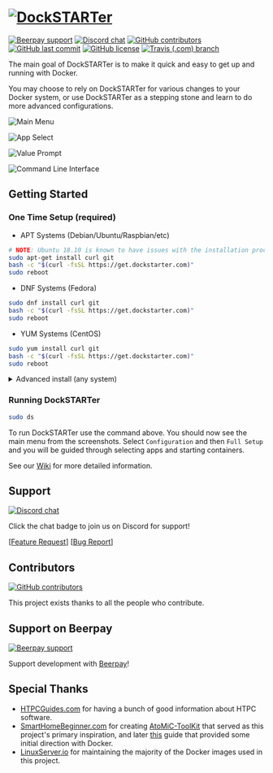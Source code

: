 # [![DockSTARTer](https://github.com/GhostWriters/DockSTARTer/raw/master/.github/logo.png)](https://dockstarter.com/)

[![Beerpay support](https://img.shields.io/beerpay/GhostWriters/DockSTARTer.svg)](https://beerpay.io/GhostWriters/DockSTARTer)
[![Discord chat](https://img.shields.io/discord/477959324183035936.svg?logo=discord)](https://discord.gg/YFyJpmH)
[![GitHub contributors](https://img.shields.io/github/contributors/GhostWriters/DockSTARTer.svg)](https://github.com/GhostWriters/DockSTARTer/graphs/contributors)
[![GitHub last commit](https://img.shields.io/github/last-commit/GhostWriters/DockSTARTer/master.svg)](https://github.com/GhostWriters/DockSTARTer/commits/master)
[![GitHub license](https://img.shields.io/github/license/GhostWriters/DockSTARTer.svg)](https://github.com/GhostWriters/DockSTARTer/blob/master/LICENSE.md)
[![Travis (.com) branch](https://img.shields.io/travis/com/GhostWriters/DockSTARTer/master.svg?logo=travis)](https://travis-ci.com/GhostWriters/DockSTARTer)

The main goal of DockSTARTer is to make it quick and easy to get up and running with Docker.

You may choose to rely on DockSTARTer for various changes to your Docker system, or use DockSTARTer as a stepping stone and learn to do more advanced configurations.

![Main Menu](https://i.imgur.com/odfRk0j.png)

![App Select](https://i.imgur.com/tFsu2Hh.png)

![Value Prompt](https://i.imgur.com/k1bdAoQ.png)

![Command Line Interface](https://i.imgur.com/Y8F3uT2.png)

## Getting Started

### One Time Setup (required)

- APT Systems (Debian/Ubuntu/Raspbian/etc)

```bash
# NOTE: Ubuntu 18.10 is known to have issues with the installation process, 18.04 is recommended
sudo apt-get install curl git
bash -c "$(curl -fsSL https://get.dockstarter.com)"
sudo reboot
```

- DNF Systems (Fedora)

```bash
sudo dnf install curl git
bash -c "$(curl -fsSL https://get.dockstarter.com)"
sudo reboot
```

- YUM Systems (CentOS)

```bash
sudo yum install curl git
bash -c "$(curl -fsSL https://get.dockstarter.com)"
sudo reboot
```

<details>
  <summary>Advanced install (any system)</summary>

The standard install above downloads the initial script using a method with some known risks. For those concerned with the security of the above method here is an alternative:

<pre><code class="bash">
# NOTE: Run the appropriate command for your distro
sudo apt-get install curl git
sudo dnf install curl git
sudo yum install curl git

# NOTE: Do not sudo the next line.
git clone https://github.com/GhostWriters/DockSTARTer "/home/${USER}/.docker"
sudo bash /home/${USER}/.docker/main.sh -i
sudo reboot
</code></pre>

</details>

### Running DockSTARTer

```bash
sudo ds
```

To run DockSTARTer use the command above. You should now see the main menu from the screenshots. Select `Configuration` and then `Full Setup` and you will be guided through selecting apps and starting containers.

See our [Wiki](https://github.com/GhostWriters/DockSTARTer/wiki/) for more detailed information.

## Support

[![Discord chat](https://img.shields.io/discord/477959324183035936.svg?logo=discord)](https://discord.gg/YFyJpmH)

Click the chat badge to join us on Discord for support!

[[Feature Request](https://github.com/GhostWriters/DockSTARTer/issues/new?template=feature_request.md)] [[Bug Report](https://github.com/GhostWriters/DockSTARTer/issues/new?template=bug_report.md)]

## Contributors

[![GitHub contributors](https://img.shields.io/github/contributors/GhostWriters/DockSTARTer.svg)](https://github.com/GhostWriters/DockSTARTer/graphs/contributors)

This project exists thanks to all the people who contribute.

## Support on Beerpay

[![Beerpay support](https://img.shields.io/beerpay/GhostWriters/DockSTARTer.svg)](https://beerpay.io/GhostWriters/DockSTARTer)

Support development with [Beerpay](https://beerpay.io/GhostWriters/DockSTARTer)!

## Special Thanks

- [HTPCGuides.com](https://www.htpcguides.com/) for having a bunch of good information about HTPC software.
- [SmartHomeBeginner.com](https://www.smarthomebeginner.com/) for creating [AtoMiC-ToolKit](https://github.com/htpcBeginner/AtoMiC-ToolKit) that served as this project's primary inspiration, and later [this](https://www.smarthomebeginner.com/docker-home-media-server-2018-basic/) guide that provided some initial direction with Docker.
- [LinuxServer.io](https://www.linuxserver.io/) for maintaining the majority of the Docker images used in this project.
